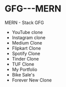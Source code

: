 # GFG---MERN
MERN - Stack GFG








- YouTube clone 
- Instagram clone 
- Medium Clone 
- Flipkart Clone 
- Spotify Clone 
- Tinder Clone 
- TUF Clone 
- My Portfolio 
- Bike Sale's 
- Forever New Clone